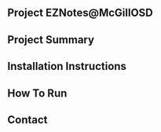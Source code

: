 Project EZNotes@McGillOSD
----------------------------------

Project Summary
----------------------------------

Installation Instructions
----------------------------------

How To Run
----------------------------------

Contact
----------------------------------
